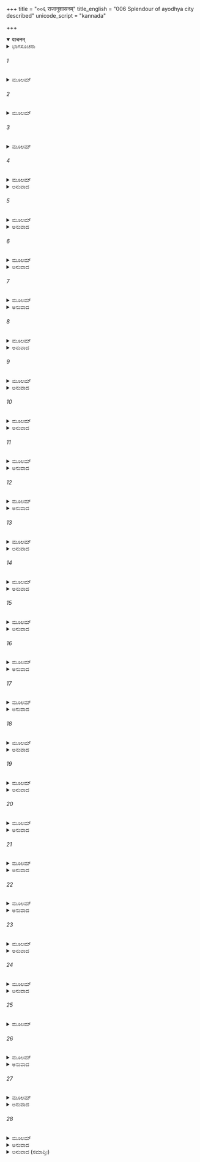 +++
title = "००६ राजानुशासनम्"
title_english = "006 Splendour of ayodhya city described"
unicode_script = "kannada"

+++
<details open><summary>वाचनम्</summary>

<div class="audioEmbed"  caption="श्रीराम-हरिसीताराममूर्ति-घनपाठिभ्यां वचनम्" src="https://archive.org/download/Ramayana-recitation-Sriram-harisItArAmamUrti-Ghanapaati-v2/Kanda_1/Kanda_1_BK-006-Raajaanu_Shaasavam.mp3"></div>
</details>



<details><summary>ಭಾಗಸೂಚನಾ</summary>

ದಶರಥ ರಾಜನ ರಾಜ್ಯಭಾರ ಹಾಗೂ ಅಲ್ಲಿನ ಜನಜೀವನ
</details>

###### 1


<details><summary>ಮೂಲಮ್</summary>

ತಸ್ಯಾಂ ಪುರ್ಯಾಮಯೋಧ್ಯಾಯಾಂ ವೇದವಿತ್ಸರ್ವಸಂಗ್ರಹಃ ।  
ದೀರ್ಘದರ್ಶೀ ಮಹಾತೇಜಾಃ ಪೌರಜಾನಪದಪ್ರಿಯಃ ॥
</details>

###### 2


<details><summary>ಮೂಲಮ್</summary>

ಇಕ್ಷ್ವಾಕೂಣಾಮತಿರಥೋ ಯಜ್ವಾ ಧರ್ಮಪರೋ ವಶೀ ।  
ಮಹರ್ಷಿಕಲ್ಪೋ ರಾಜರ್ಷಿಸ್ತ್ರಿಷು ಲೋಕೇಷು ವಿಶ್ರುತಃ ॥
</details>

###### 3


<details><summary>ಮೂಲಮ್</summary>

ಬಲವಾನ್ ನಿಹತಾಮಿತ್ರೋ ಮಿತ್ರವಾನ್ ವಿಜಿತೇಂದ್ರಿಯಃ ।  
ಧನೈಶ್ಚ ಸಂಚಯೈಶ್ಚಾನ್ಯೈಃ ಶಕ್ರವೈಶ್ರವಣೋಪಮಃ ॥
</details>

###### 4


<details><summary>ಮೂಲಮ್</summary>

ಯಥಾ ಮನುರ್ಮಹಾತೇಜಾ ಲೋಕಸ್ಯ ಪರಿರಕ್ಷಿತಾ ।  
ತಥಾ ದಶರಥೋ ರಾಜಾ ಲೋಕಸ್ಯ ಪರಿರಕ್ಷಿತಾ ॥
</details>

<details><summary>ಅನುವಾದ</summary>

ಆ ಅಯೋಧ್ಯೆಯನ್ನು ಆಳುತ್ತಿದ್ದ ದಶರಥ ಮಹಾರಾಜನು ವೇದಗಳನ್ನು ಸಾಂಗವಾಗಿ ತಿಳಿದಿದ್ದನು. ಶೂರರನ್ನು, ವಿದ್ವಾಂಸರನ್ನೂ, ಧನ-ಮಾನಾದಿಗಳನ್ನು ಸಂಗ್ರಹಿಸುತ್ತಿದ್ದನು. ದೀರ್ಘದರ್ಶಿಯಾಗಿದ್ದು, ಮಹಾತೇಜಸ್ವಿಯೂ ಆಗಿದ್ದನು. ಪ್ರಜೆಗಳಿಗೆ ಅತಿಪ್ರಿಯನಾಗಿದ್ದನು. ಇಕ್ವಾಕು ವಂಶೋತ್ಪನ್ನನಾದ ಅವನು ಅತಿರಥ ವೀರನಾಗಿದ್ದನು. ಅನೇಕ ಯಜ್ಞಗಳನ್ನೂ ಮಾಡಿದ್ದನು. ಧರ್ಮಪರಾಯಣನೂ, ಮಹರ್ಷಿಗಳಂತೆ ದಿವ್ಯಗುಣಸಂಪನ್ನನೂ ಆದ ರಾಜರ್ಷಿಯಾಗಿದ್ದನು. ಮೂರು ಲೋಕಗಳಲ್ಲಿಯೂ ದಶರಥನು ಖ್ಯಾತನಾಗಿದ್ದನು. ಮಹಾಬಲಶಾಲಿಯೂ, ಶತ್ರುರಹಿತನೂ, ಮಿತ್ರರಿಂದ ಕೂಡಿದವನೂ, ಇಂದ್ರಿಯ ವಿಜಯಿಯೂ ಆಗಿದ್ದನು. ಧನ ಹಾಗೂ ಇತರ ವಸ್ತುಗಳ ಸಂಗ್ರಹದಲ್ಲಿ ದೇವೇಂದ್ರ, ಕುಬೇರರಂತೆ ಕಂಡುಬರುತ್ತಿದ್ದನು. ಮಹಾತೇಜಸ್ವಿ ಪ್ರಜಾಪತಿ ಮನು ಸಮಸ್ತ ಜಗತ್ತನ್ನು ರಕ್ಷಿಸುತ್ತಿದ್ದಂತೆ ಮಹಾರಾಜ ದಶರಥನೂ ರಾಜ್ಯವಾಳುತ್ತಿದ್ದನು.॥1-4॥
</details>

###### 5


<details><summary>ಮೂಲಮ್</summary>

ತೇನ ಸತ್ಯಾಭಿಸಂಧೇನ ತ್ರಿವರ್ಗಮನುತಿಷ್ಠತಾ ।  
ಪಾಲಿತಾ ಸಾ ಪುರೀ ಶ್ರೇಷ್ಠಾ ಇಂದ್ರೇಣೇವಾಮರಾವತೀ ॥
</details>

<details><summary>ಅನುವಾದ</summary>

ಧರ್ಮ, ಅರ್ಥ, ಕಾಮವನ್ನು ಸಂಪಾದಿಸುವ ಕರ್ಮಗಳನ್ನು ಅನುಷ್ಠಾನ ಮಾಡುತ್ತಾ ಆ ಸತ್ಯಪ್ರತಿಜ್ಞನಾದ ದಶರಥ ರಾಜನು ದೇವೇಂದ್ರನು ಅಮರಾವತಿಯನ್ನು ಪಾಲಿಸಿದಂತೆ ಶ್ರೇಷ್ಠ ಅಯೋಧ್ಯೆಯನ್ನು ಪರಿಪಾಲಿಸುತ್ತಿದ್ದನು.॥5॥
</details>

###### 6


<details><summary>ಮೂಲಮ್</summary>

ತಸ್ಮಿನ್ ಪುರವರೇ ಹೃಷ್ಟಾಧರ್ಮಾತ್ಮಾನೋ ಬಹುಶ್ರುತಾಃ ।  
ನರಾಸ್ತುಷ್ಟಾ ಧನೈಃ ಸ್ವೈಃ ಸ್ವೈರಲುಬ್ಧಾಃಸತ್ಯವಾದಿನಃ ॥
</details>

<details><summary>ಅನುವಾದ</summary>

ಆ ಉತ್ತಮ ನಗರದಲ್ಲಿ ವಾಸಿಸುವ ಪ್ರಜೆಗಳೆಲ್ಲರೂ ಸಂತೋಷವಾಗಿದ್ದು, ಧರ್ಮಾತ್ಮರೂ, ನಿರ್ಲೋಭಿಗಳೂ, ಸತ್ಯವಾದಿಗಳೂ, ತಮ್ಮ ಧನದಲ್ಲೇ ಸಂತುಷ್ಟರೂ ಆಗಿದ್ದರು.॥6॥
</details>

###### 7


<details><summary>ಮೂಲಮ್</summary>

ನಾಲ್ಪಸಂನಿಚಯಃ ಕಶ್ಚಿದಾಸೀತ್ ತಸ್ಮಿನ್ಪುರೋತ್ತಮೇ ।  
ಕುಟುಂಬೀ ಯೋ ಹ್ಯಸಿದ್ಧಾರ್ಥೋಽಗವಾಶ್ವಧನಧಾನ್ಯವಾನ್ ॥
</details>

<details><summary>ಅನುವಾದ</summary>

ಆ ಶ್ರೇಷ್ಠ ಅಯೋಧ್ಯಾಪುರಿಯಲ್ಲಿ ಇರುವ ಕುಟುಂಬಗಳ ಬಳಿಯಲ್ಲಿ ಉತ್ತಮ ವಸ್ತುಗಳ ಸಂಗ್ರಹ ಸಾಕಷ್ಟು ಇತ್ತು. ಎಲ್ಲರ ಧರ್ಮ, ಅರ್ಥ, ಕಾಮಮಯ ಪುರುಷಾರ್ಥಗಳು ಸಿದ್ಧವಾಗಿದ್ದವು. ಎಲ್ಲರ ಬಳಿ ಹಸು, ಕುದುರೆ, ಮತ್ತು ಧನ-ಧಾನ್ಯ ಹೆಚ್ಚು ಸಂಖ್ಯೆಯಲ್ಲಿ ಸಂಗ್ರಹವಾಗಿತ್ತು.॥7॥
</details>

###### 8


<details><summary>ಮೂಲಮ್</summary>

ಕಾಮೀ ವಾ ನ ಕದರ್ಯೋ ವಾ ನೃಶಂಸಃ ಪುರುಷಃ ಕ್ವಚಿತ್ ।  
ದ್ರಷ್ಟುಂ ಶಕ್ಯಮಯೋಧ್ಯಾಯಾಂ ನಾವಿದ್ವಾನ್ ನ ಚ ನಾಸ್ತಿಕಃ ॥
</details>

<details><summary>ಅನುವಾದ</summary>

ಅಯೋಧ್ಯೆಯಲ್ಲಿ ಯಾರೂ ಕಾಮುಕ, ಲೋಭಿ, ಕ್ರೂರ, ಮೂರ್ಖ, ನಾಸ್ತಿಕ ಮನುಷ್ಯರು ಎಲ್ಲಿಯೂ ನೋಡಲು ಸಿಗುತ್ತಿರಲಿಲ್ಲ.॥8॥
</details>

###### 9


<details><summary>ಮೂಲಮ್</summary>

ಸರ್ವೇ ನರಾಶ್ಚ ನಾರ್ಯಶ್ಚ ಧರ್ಮಶೀಲಾಃ ಸುಸಂಯತಾಃ ।  
ಮುದಿತಾಃ ಶೀಲವೃತ್ತಾಭ್ಯಾಂ ಮಹರ್ಷಯ ಇವಾಮಲಾಃ ॥
</details>

<details><summary>ಅನುವಾದ</summary>

ಅಲ್ಲಿಯ ಎಲ್ಲ ಸ್ತ್ರೀ ಪುರುಷರು ಧರ್ಮಶೀಲರೂ, ಸಂಯಮಿಗಳೂ, ಸದಾ ಪ್ರಸನ್ನರಾಗಿರುವವರೂ ಆಗಿದ್ದರು ಹಾಗೂ ಶೀಲ-ಸದಾಚಾರ ದೃಷ್ಟಿಯಿಂದ ಮಹರ್ಷಿಗಳಂತೆ ನಿರ್ಮಲರಾಗಿದ್ದರು.॥9॥
</details>

###### 10


<details><summary>ಮೂಲಮ್</summary>

ನಾಕುಂಡಲೀ ನಾಮುಕುಟೀ ನಾಸ್ರಗ್ವೀ ನಾಲ್ಪಭೋಗವಾನ್ ।  
ನಾಮೃಷ್ಟೋ ನ ನಲಿಪ್ತಾಂಗೋ ನಾಸುಗಂಧಶ್ಚ ವಿದ್ಯತೇ ॥
</details>

<details><summary>ಅನುವಾದ</summary>

ಅಯೋಧ್ಯೆಯಲ್ಲಿ ಎಲ್ಲರೂ ಕುಂಡಲ ಕಿರೀಟ, ಪುಷ್ಪಮಾಲೆ ಧರಿಸುತ್ತಿದ್ದರು. ಎಲ್ಲರ ಬಳಿಯಲ್ಲಿ ಭೋಗ ಸಾಮಗ್ರಿಗಳು ಹೇರಳವಾಗಿದ್ದವು. ಅಲ್ಲಿ ಚಂದನಾದಿಗಳನ್ನು ಲೇಪಿಸಿಕೊಳ್ಳದೆ, ಸುಗಂಧದಿಂದ ವಂಚಿತರಾಗಿ ಸ್ನಾನಮಾಡದೆ ಮಲಿನವಾಗಿರುವವನು ಯಾರೂ ಸಿಗುತ್ತಿರಲಿಲ್ಲ.॥10॥
</details>

###### 11


<details><summary>ಮೂಲಮ್</summary>

ನಾಮೃಷ್ಟಭೋಜೀ ನಾದಾತಾ ನಾಪ್ಯನಂಗದನಿಷ್ಕಧೃಕ್ ।  
ನಾಹಸ್ತಾಭರಣೋ ವಾಪಿ ದೃಶ್ಯತೇ ನಾಪ್ಯನಾತ್ಮವಾನ್ ॥
</details>

<details><summary>ಅನುವಾದ</summary>

ಅಲ್ಲಿ ಎಲ್ಲರೂ ಮೃಷ್ಟಾನ್ನ ಭೋಜನವನ್ನೇ ಮಾಡುತ್ತಿದ್ದರು. ಎಲ್ಲರೂ ದಾನ ಮಾಡುತ್ತಿದ್ದರು. ಅಲ್ಲಿ ಇರುವವರೆಲ್ಲರೂ ತಮ್ಮ ಮನಸ್ಸನ್ನು ಗೆದ್ದುಕೊಂಡಿದ್ದರು. ಎಲ್ಲರೂ ತೋಳ್ಬಳೆಗಳನ್ನು ಕೊರಳಲ್ಲಿ ಧರಿಸುವ ಪದಕವನ್ನು ಹಸ್ತಾಭರಣವನ್ನು ಧರಿಸುತ್ತಿದ್ದರು.॥11॥
</details>

###### 12


<details><summary>ಮೂಲಮ್</summary>

ನಾನಾ ಹಿತಾಗ್ನಿರ್ನಾಯಜ್ವಾ ನ ಕ್ಷುದ್ರೋವಾ ನ ತಸ್ಕರಃ ।  
ಕಶ್ಚಿದಾಸೀದಯೋಧ್ಯಾಯಾಂ ನ ಚಾವೃತ್ತೊ ನ ಸಂಕರಃ ॥
</details>

<details><summary>ಅನುವಾದ</summary>

ಆಹಿತಾಗ್ನಿಗಳಲ್ಲದ ಹಾಗೂ ಯಜ್ಞ ಮಾಡದ ಬ್ರಾಹ್ಮಣರು ಅಯೋಧ್ಯೆಯಲ್ಲಿ ಯಾರೂ ಇರಲಿಲ್ಲ. ಅಲ್ಪ ವಿದ್ಯೆಯುಳ್ಳವರಾಗಲೀ, ಅಲ್ಪ ಐಶ್ವರ್ಯವುಳ್ಳವರಾಗಲೀ ಇರಲಿಲ್ಲ. ಕ್ಷುದ್ರರೂ, ಕಳ್ಳರೂ ಇರಲಿಲ್ಲ. ಸದಾಚಾರ ಶೂನ್ಯರು ಅಥವಾ ವರ್ಣಸಂಕರರು ಯಾರೂ ಇರಲಿಲ್ಲ.॥12॥
</details>

###### 13


<details><summary>ಮೂಲಮ್</summary>

ಸ್ವಕರ್ಮನಿರತಾ ನಿತ್ಯಂ ಬ್ರಾಹ್ಮಣಾ ವಿಜಿತೇಂದ್ರಿಯಾಃ ।  
ದಾನಾಧ್ಯಯನಶೀಲಾಶ್ಚ ಸಂಯತಾಶ್ಚ ಪ್ರತಿಗ್ರಹೇ ॥
</details>

<details><summary>ಅನುವಾದ</summary>

ಅಲ್ಲಿ ವಾಸಿಸುವ ಬ್ರಾಹ್ಮಣರೆಲ್ಲರೂ ಸದಾ ತಮ್ಮ ಕರ್ಮಗಳಲ್ಲಿ ತೊಡಗುತ್ತಿದ್ದರು. ಇಂದ್ರಿಯಗಳನ್ನು ವಶದಲ್ಲಿರಿಸಿಕೊಂಡು, ದಾನ ಮತ್ತು ಸ್ವಾಧ್ಯಾಯ ಮಾಡುತ್ತಾ, ಪ್ರತಿಗ್ರಹದ ಕಡೆಗೆ ನೋಡುತ್ತಿರಲಿಲ್.॥13॥
</details>

###### 14


<details><summary>ಮೂಲಮ್</summary>

ನಾಸ್ತಿಕೋ ನಾನೃತೀ ವಾಪಿ ನ ಕಶ್ಚಿದಬಹುಶ್ರುತಃ ।  
ನಾಸೂಯಕೋ ನ ಚಾಶಕ್ತೋ ನಾವಿದ್ವಾನ್ವಿದ್ಯತೇ ಕ್ವಚಿತ್ ॥
</details>

<details><summary>ಅನುವಾದ</summary>

ನಾಸ್ತಿಕ, ಅಸತ್ಯವಾದಿಯಂತಹ ಬ್ರಾಹ್ಮಣರು ಯಾರೂ ಅಲ್ಲಿ ಇರಲಿಲ್ಲ. ಎಲ್ಲರೂ ಶಾಸ್ತ್ರಜ್ಞಾನ ಸಂಪನ್ನರಾಗಿದ್ದರು. ಬೇರೆಯವರ ದೋಷಗಳನ್ನು ನೋಡುವವರು, ವಿದ್ಯಾಹೀನರು, ಸಾಧನೆಯಲ್ಲಿ ಅಸಮರ್ಥರಾದವರು ಯಾರೂ ಇರಲಿಲ್ಲ.॥14॥
</details>

###### 15


<details><summary>ಮೂಲಮ್</summary>

ನಾಷಡಂಗವಿದತ್ರಾಸ್ತಿ ನಾವ್ರತೋ ನಾಸಹಸ್ರದಃ ।  
ನ ದೀನಃ ಕ್ಷಿಪ್ತಚಿತ್ತೋ ವಾ ವ್ಯಥಿತೋ ವಾಪಿ ಕಶ್ಚನ ॥
</details>

<details><summary>ಅನುವಾದ</summary>

ಆ ಪರಿಯಲ್ಲಿ ಎಲ್ಲ ಬ್ರಾಹ್ಮಣರು ಷಡಂಗಸಹಿತ ವೇದಗಳನ್ನು ಬಲ್ಲವರಾಗಿದ್ದರು. ವ್ರತನಿಷ್ಠರಾಗಿದ್ದು, ಸದಾ ಸಾವಿರಕ್ಕಿಂತ ಹೆಚ್ಚಿಗೆ ದಾನ ಮಾಡುತ್ತಿದ್ದರು. ಅಲ್ಲಿ ದೀನರು, ವಿಕ್ಷಿಪ್ತರು, ದುಃಖಿಗಳು ಯಾರೂ ಇರಲಿಲ್ಲ.॥15॥
</details>

###### 16


<details><summary>ಮೂಲಮ್</summary>

ಕಶ್ಚಿನ್ನರೋ ವಾ ನಾರೀ ವಾ ನಾಶ್ರೀಮಾನ್ ನಾಪ್ಯರೂಪವಾನ್ ।  
ದ್ರಷ್ಟುಂ ಶಕ್ಯಮಯೋಧ್ಯಾಯಾಂ ನಾಪಿ ರಾಜನ್ಯ ಭಕ್ತಿಮಾನ್ ॥
</details>

<details><summary>ಅನುವಾದ</summary>

ಅಯೋಧ್ಯೆಯಲ್ಲಿ ಶ್ರೀಹೀನರು (ಬಡವರು), ರೂಪ ರಹಿತರು (ಕುರೂಪಿಗಳು), ರಾಜನಲ್ಲಿ ಆದರ ಭಯ ಭಕ್ತಿ ಇಲ್ಲದವರು ಯಾವುದೇ ಸ್ತ್ರೀ ಪುರುಷರು ಇರಲಿಲ್ಲ.॥16॥
</details>

###### 17


<details><summary>ಮೂಲಮ್</summary>

ವರ್ಣೇಷ್ವಗ್ರ್ಯಚತುರ್ಥೇಷು ದೇವತಾ ತಿಥಿ ಪೂಜಕಾಃ ।  
ಕೃತಜ್ಞಾಶ್ಚ ವದಾನ್ಯಾಶ್ಚ ಶೂರಾ ವಿಕ್ರಮಸಂಯುತಾಃ ॥
</details>

<details><summary>ಅನುವಾದ</summary>

ಬ್ರಾಹ್ಮಣರೇ, ಆದಿ, ನಾಲ್ಕು ವರ್ಣದವರೂ ದೇವತೆಗಳ ಮತ್ತು ಅತಿಥಿಗಳ ಪೂಜಕರೂ, ಕೃತಜ್ಞರೂ, ಉದಾರರೂ, ಶೂರವೀರ ಮತ್ತು ಪರಾಕ್ರಮಿಯಾಗಿದ್ದರು.॥17॥
</details>

###### 18


<details><summary>ಮೂಲಮ್</summary>

ದೀರ್ಘಾಯುಷೋನರಾಃ ಸರ್ವೇ ಧರ್ಮಂ ಸತ್ಯಂ ಚ ಸಂಶ್ರಿತಾಃ ।  
ಸಹಿತಾಃ ಪುತ್ರಪೌತ್ರೈಶ್ಚ ನಿತ್ಯಂ ಸ್ತ್ರೀಭಿಃ ಪುರೋತ್ತಮೇ ॥
</details>

<details><summary>ಅನುವಾದ</summary>

ಶ್ರೇಷ್ಠ ನಗರದಲ್ಲಿ ವಾಸಿಸುವರೆಲ್ಲ ಮನುಷ್ಯರು, ದೀರ್ಘಾಯುಸ್ಸು ಉಳ್ಳವರೂ, ಧರ್ಮ ಮತ್ತು ಸತ್ಯವನ್ನು ಆಶ್ರಯಿಸಿದವರು ಆಗಿದ್ದರು. ಅವರು ಸದಾಕಾಲ ಪತ್ನೀ-ಪುತ್ರ, ಪೌತ್ರರೇ ಪರಿವಾರದೊಂದಿಗೆ ಸುಖವಾಗಿದ್ದರು.॥18॥
</details>

###### 19


<details><summary>ಮೂಲಮ್</summary>

ಕ್ಷತ್ರಂ ಬ್ರಹ್ಮ ಮುಖಂಚಾಸೀದ್ ವೈಶ್ಯಾಃ ಕ್ಷತ್ರಮನುವ್ರತಾಃ ।  
ಶೂದ್ರಾಃ ಸ್ವಕರ್ಮನಿರತಾಸ್ತ್ರೀನ್ವರ್ಣಾನುಪಚಾರಿಣಃ ॥
</details>

<details><summary>ಅನುವಾದ</summary>

ಕ್ಷತ್ರಿಯರು ಬ್ರಾಹ್ಮಣರ ಆಜ್ಞಾನುವರ್ತಿಗಳಾಗಿದ್ದರು. ವೈಶ್ಯರು ಕ್ಷತ್ರಿಯರ ಆಜ್ಞೆಯನ್ನು ಪಾಲಿಸುತ್ತಿದ್ದರು. ಶೂದ್ರರು ತಮ್ಮ ಕರ್ತವ್ಯವನ್ನು ಪಾಲಿಸುತ್ತಾ ಮೂರೂ ವರ್ಣದವರ ಸೇವೆಯಲ್ಲಿ ನಿರತರಾಗಿದ್ದರು.॥19॥
</details>

###### 20


<details><summary>ಮೂಲಮ್</summary>

ಸಾ ತೇನೇಕ್ಷ್ವಾಕುನಾಥೇನ ಪುರೀ ಸುಪರಿರಕ್ಷಿತಾ ।  
ಯಥಾ ಪುರಸ್ತಾನ್ಮನುನಾ ಮಾನವೇಂದ್ರೇಣ ಧೀಮತಾ ॥
</details>

<details><summary>ಅನುವಾದ</summary>

ಬುದ್ಧಿವಂತರಾದ ಮಹಾರಾಜ ಮನುವು ಹಿಂದೆ ಭೂಮಿಯನ್ನು ಪಾಲಿಸುವಂತೆ, ಇಕ್ಷ್ವಾಕು ಕುಲೋತ್ಪನ್ನ ದಶರಥರಾಜನು ಅಯೋಧ್ಯೆಯನ್ನು ಪರಿಪಾಲಿಸುತ್ತಿದ್ದನು.॥20॥
</details>

###### 21


<details><summary>ಮೂಲಮ್</summary>

ಯೋಧಾನಾಮಗ್ನಿ ಕಲ್ಪಾನಾಂ ಪೇಶಲಾನಾಮಮರ್ಷಿಣಾಮ್ ।  
ಸಂಪೂರ್ಣಾ ಕೃತವಿದ್ಯಾನಾಂ ಗುಹಾ ಕೇಸರಿಣಾಮಿವ ॥
</details>

<details><summary>ಅನುವಾದ</summary>

ಅಗ್ನಿಯಂತೆ ಪ್ರತಾಪ ಅತಿಶಯದಿಂದ ಪ್ರಜ್ವಲಿಸುತ್ತಿದ್ದು ಕಪಟವಿಲ್ಲದ, ನಿಷ್ಟಾವಂತ ಯೋಧರಿಂದ ಅಯೋಧ್ಯೆಯು ಸಿಂಹಗಳು ವಾಸಿಸುತ್ತಿದ್ದ ಗುಹೆಗಳಂತೆ ಸುರಕ್ಷಿತವಾಗಿತ್ತು.॥21॥
</details>

###### 22


<details><summary>ಮೂಲಮ್</summary>

ಕಾಂಭೋಜವಿಷಯೇ ಜಾತೈರ್ಬಾಹ್ಲೀಕೈಶ್ಚ ಹಯೋತ್ತಮೈಃ ।  
ವನಾಯುಜೈರ್ನದೀಜೈಶ್ಚ ಪೂರ್ಣಾ ಹರಿಹಯೋತ್ತಮೈಃ ॥
</details>

<details><summary>ಅನುವಾದ</summary>

ದಶರಥನ ಅಪರೂಪವಾದ ಅಶ್ವಸೇನೆಯಲ್ಲಿ ಕಾಂಬೋಜ ಮತ್ತು ಬಾಹ್ಲೀಕ ದೇಶದ, ವನಾಯು ಮತ್ತು ಸಿಂಧು ದೇಶದಲ್ಲಿ ಹುಟ್ಟಿದವುಗಳಾಗಿದ್ದವು. ಇಂದ್ರನ ಕುದುರೆ ಉಚ್ಚೈಶ್ರವಗಳಂತಹ ಉತ್ತಮ ಲಕ್ಷಣಗಳಿಂದ ಕೂಡಿದ ಕುದುರೆಗಳಿದ್ದವು.॥22॥
</details>

###### 23


<details><summary>ಮೂಲಮ್</summary>

ವಿಂಧ್ಯಪರ್ವತ ಜೈರ್ಮತ್ತೈಃ ಪೂರ್ಣಾ ಹೈಮವತೈರಪಿ ।  
ಮದಾನ್ವಿತೈರತಿಬಲೈರ್ಮಾತಂಗೈಃ ಪರ್ವತೋಪಮೈಃ ॥
</details>

<details><summary>ಅನುವಾದ</summary>

ವಿಂಧ್ಯ ಹಾಗೂ ಹಿಮಾಲಯ ಪರ್ವತಗಳಲ್ಲಿ ಉತ್ಪನ್ನವಾದ ಅತ್ಯಂತ ಬಲಶಾಲಿಗಳೂ ಬೆಟ್ಟದಂತೆ ಇರುವ ಮತ್ತ ಗಜಗಳಿಂದ ಆ ನಗರಿಯು ತುಂಬಿಹೋಗಿತ್ತು.॥23॥
</details>

###### 24


<details><summary>ಮೂಲಮ್</summary>

ಐರಾವತಕುಲೀನೈಶ್ಚ ಮಹಾಪದ್ಮಕುಲೈಸ್ತಥಾ ।  
ಅಂಜನಾದಪಿ ನಿಷ್ಕ್ರಾಂತೈರ್ವಾಮನಾದಪಿ ಚ ದ್ವಿಪೈಃ ॥
</details>

<details><summary>ಅನುವಾದ</summary>

ಐರಾವತ ಕುಲದಲ್ಲಿ ಉತ್ಪನ್ನವಾದ, ಮಹಾಪದ್ಮದ ವಂಶದಲ್ಲಿ ಹುಟ್ಟಿದ ಹಾಗೂ ಅಂಜನ, ವಾಮನ ಎಂಬ ದಿಗ್ಗಜರಿಂದ ಉಂಟಾದ ಅನೇಕ ಆನೆಗಳಿಂದ ದಶರಥನ ಗಜಸೈನ್ಯವು ಸಮೃದ್ಧವಾಗಿತ್ತು.॥24॥
</details>

###### 25


<details><summary>ಮೂಲಮ್</summary>

ಭದ್ರೈರ್ಮಂದ್ರೈರ್ಮೃಗೈಶ್ಚೈವ ಭದ್ರಮಂದ್ರಮೃಗೈಸ್ತಥಾ ।  
ಭದ್ರಮಂದ್ರೈರ್ಭದ್ರಮೃಗೈರ್ಮೃಗಮಂದ್ರೈಶ್ಚ ಸಾ ಪುರೀ ॥
</details>

###### 26


<details><summary>ಮೂಲಮ್</summary>

ನಿತ್ಯಮತ್ತೈಃ ಸದಾ ಪೂರ್ಣಾ ನಾಗೈರಚಲಸನ್ನಿಭೈಃ ।  
ಸಾ ಯೋಜನೇ ಚ ದ್ವೇ ಭೂಯಃ ಸತ್ಯನಾಮಾ ಪ್ರಕಾಶತೇ ।  
ಯಸ್ಯಾಂ ದಶರಥೋ ರಾಜಾ ವಸನ್ ಜಗದಪಾಲಯತ್ ॥
</details>

<details><summary>ಅನುವಾದ</summary>

ಹಿಮಾಲಯದಲ್ಲಿ ಹುಟ್ಟಿದ ಭದ್ರಜಾತಿಯ ಆನೆಗಳು, ವಿಂಧ್ಯಪರ್ವದಲ್ಲಿ ಹುಟ್ಟಿದ ಮಂದ್ರಜಾತಿಯ ಆನೆಗಳೂ, ಸಹ್ಯ ಪರ್ವತದಲ್ಲಿ ಹುಟ್ಟಿದ ಮೃಗಜಾತಿಯ ಆನೆಗಳಿದ್ದವು. ಭದ್ರ, ಮಂದ್ರ, ಮೃಗ ಈ ಮೂರರ ಕೂಡುವಿಕೆಯಿಂದ ಹುಟ್ಟಿದ ಸಂಕರ ಜಾತಿಯ ಹೀಗೆ ಮದೋನ್ಮತ್ತರಾದ ಆನೆಗಳು ಅಲ್ಲಿ ತುಂಬಿದ್ದವು. ಮೂರು ಯೋಜನ ವಿಸ್ತಾರವುಳ್ಳ ಅಯೋಧ್ಯೆಯ ಮುಂದೆ ಎರಡು ಯೋಜನಗಳವರೆಗೂ ಶತ್ರುಗಳು ಸುಳಿಯುವಂತೆ ಇರಲಿಲ್ಲ. ಅದರಿಂದ ಅಯೋಧ್ಯಾ ಎಂಬ ಹೆಸರು ಅನ್ವರ್ಥವಾಗಿತ್ತು. ಅಂತಹ ವಿಸ್ತಾರವಾದ ಅಯೋಧ್ಯಾಪಟ್ಟಣದಲ್ಲಿ ವಾಸಮಾಡುತ್ತಾ ದಶರಥನು ಕೋಸಲ ದೇಶವನ್ನು ಆಳುತ್ತಿದ್ದನು.॥25-26॥
</details>

###### 27


<details><summary>ಮೂಲಮ್</summary>

ತಾಂ ಪುರೀಂ ಸ ಮಹಾತೇಜಾ ರಾಜಾ ದಶರಥೋ ಮಹಾನ್ ।  
ಶಶಾಸ ಶಮಿತಾಮಿತ್ರೋ ನಕ್ಷತ್ರಾಣೀವ ಚಂದ್ರಮಾಃ ॥
</details>

<details><summary>ಅನುವಾದ</summary>

ಚಂದ್ರನು ನಕ್ಷತ್ರಲೋಕವನ್ನು ಆಳುತ್ತಿದ್ದಂತೆ ಮಹಾತೇಜಸ್ವೀ ದಶರಥ ಮಹಾರಾಜನು ಅಯೋಧ್ಯೆಯನ್ನು ಆಳುತ್ತಿದ್ದನು. ತನ್ನ ಎಲ್ಲ ಶತ್ರುಗಳನ್ನು ನಾಶಮಾಡಿಬಿಟ್ಟಿದ್ದನು.॥27॥
</details>

###### 28


<details><summary>ಮೂಲಮ್</summary>

ತಾಂ ಸತ್ಯನಾಮಾಂ ದೃಢತೋರಣಾರ್ಗಲಾಂ  
ಗೃಹೈರ್ವಿಚಿತ್ರೈ ರುಪಶೋಭಿತಾಂ ಶಿವಾಮ್ ।  
ಪುರೀಮಯೋಧ್ಯಾಂ ನೃಸಹಸ್ರ ಸಂಕುಲಾಂ  
ಶಶಾಸ ವೈ ಶಕ್ರ ಸಮೋ ಮಹೀಪತಿಃ ॥
</details>

<details><summary>ಅನುವಾದ</summary>

ಸತ್ಯ ಹಾಗೂ ಸಾರ್ಥಕವಾದ ಅಯೋಧ್ಯೆಯ ಹೊರ ಬಾಗಿಲುಗಳು, ಅಗಳಿಗಳು ಭದ್ರವಾಗಿದ್ದವು. ವಿಚಿತ್ರ ಗೃಹಗಳಿಂದ ಅದು ಸದಾ ಸುಶೋಭಿತವಾಗಿತ್ತು. ಸಾವಿರಾರು ಜನರಿಂದ ತುಂಬಿರುವ ಆ ಕಲ್ಯಾಣಮಯ ಪುರಿಯನ್ನು ಇಂದ್ರನಂತೆ ಮಹಾಪರಾಕ್ರಮಿ ದಶರಥನು ನ್ಯಾಯದಿಂದ ಆಳುತ್ತಿದ್ದನು.॥28॥
</details>

<details><summary>ಅನುವಾದ (ಸಮಾಪ್ತಿಃ)</summary>

ವಾಲ್ಮೀಕಿ ವಿರಚಿತ ಆರ್ಷ ರಾಮಾಯಣ ಆದಿಕಾವ್ಯದ ಬಾಲಕಾಂಡದಲ್ಲಿ ಆರನೆಯ ಸರ್ಗ ಪೂರ್ಣವಾಯಿತು. ॥6॥
</details>
